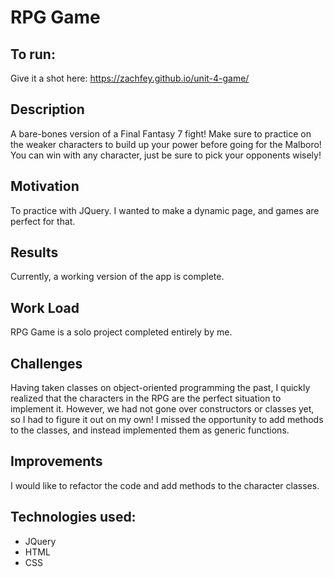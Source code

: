 # RPG Game

## To run:

Give it a shot here: https://zachfey.github.io/unit-4-game/

## Description

A bare-bones version of a Final Fantasy 7 fight! Make sure to practice on the weaker characters to build up your power before going for the Malboro! You can win with any character, just be sure to pick your opponents wisely!

## Motivation
To practice with JQuery. I wanted to make a dynamic page, and games are perfect for that.

## Results
Currently, a working version of the app is complete.

## Work Load
RPG Game is a solo project completed entirely by me.

## Challenges
Having taken classes on object-oriented programming the past, I quickly realized that the characters in the RPG are the perfect situation to implement it. However, we had not gone over constructors or classes yet, so I had to figure it out on my own! I missed the opportunity to add methods to the classes, and instead implemented them as generic functions.

## Improvements
 I would like to refactor the code and add methods to the character classes.

## Technologies used:
- JQuery
- HTML
- CSS
